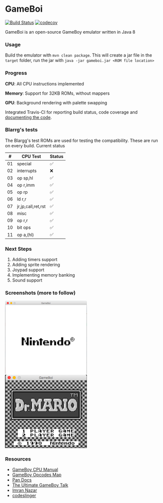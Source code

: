 # GameBoi

[![Build Status](https://travis-ci.org/sidmalik123/GameBoi.svg?branch=master)](https://travis-ci.org/sidmalik123/GameBoi)
[![codecov](https://codecov.io/gh/sidmalik123/GameBoi/branch/master/graph/badge.svg)](https://codecov.io/gh/sidmalik123/GameBoi)

GameBoi is an open-source GameBoy emulator written in Java 8

### Usage

Build the emulator with `mvn clean package`. This will create a jar file in the `target` folder, run the jar with `java -jar gameboi.jar <ROM file location>`

### Progress

**CPU**: All CPU instructions implemented

**Memory**: Support for 32KB ROMs, without mappers

**GPU**: Background rendering with palette swapping

Integrated Travis-CI for reporting build status, code coverage and [documenting the code]( https://codedocs.xyz/sidmalik123/GameBoi/annotated.html).

### Blarrg's tests

The Blargg's test ROMs are used for testing the compatibility. These are run on every build. Current status

| #   | CPU Test            | Status |
| --- | ---                 | ---    |
| 01  | special             | ✅      |
| 02  | interrupts          | ❌      |
| 03  | op sp,hl            | ✅      |
| 04  | op r,imm            | ✅      |
| 05  | op rp               | ✅      |
| 06  | ld r,r              | ✅      |
| 07  | jr,jp,call,ret,rst  | ✅      |
| 08  | misc                | ✅      |
| 09  | op r,r              | ✅      |
| 10  | bit ops             | ✅      |
| 11  | op a,(hl)           | ✅      |


### Next Steps

1. Adding timers support
2. Adding sprite rendering
3. Joypad support
4. Implementing memory banking
5. Sound support

### Screenshots (more to follow)
![GameBoy Boot](screenshots/screenshot_gameboy_boot.png)
![Mario](screenshots/mario-screenshot.png)

### Resources

* [GameBoy CPU Manual](http://marc.rawer.de/Gameboy/Docs/GBCPUman.pdf)
* [GameBoy Opcodes Map](http://pastraiser.com/cpu/gameboy/gameboy_opcodes.html)
* [Pan Docs](http://bgb.bircd.org/pandocs.htm)
* [The Ultimate GameBoy Talk](https://www.youtube.com/watch?v=HyzD8pNlpwI)
* [Imran Nazar](http://imrannazar.com/GameBoy-Emulation-in-JavaScript:-The-CPU)
* [codeslinger](http://www.codeslinger.co.uk/pages/projects/gameboy.html)
